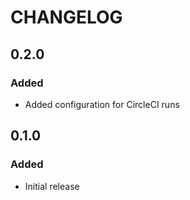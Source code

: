 # CHANGELOG

## 0.2.0
### Added
- Added configuration for CircleCI runs

## 0.1.0
### Added
- Initial release
